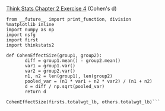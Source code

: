 [Think Stats Chapter 2 Exercise 4](http://greenteapress.com/thinkstats2/html/thinkstats2003.html#toc24) (Cohen's d)

```
from __future__ import print_function, division
%matplotlib inline
import numpy as np
import nsfg
import first
import thinkstats2

def CohenEffectSize(group1, group2):
       diff = group1.mean() - group2.mean()
       var1 = group1.var()
       var2 = group2.var()
       n1, n2 = len(group1), len(group2)
       pooled_var = (n1 * var1 + n2 * var2) / (n1 + n2)
       d = diff / np.sqrt(pooled_var)
       return d

CohenEffectSize(firsts.totalwgt_lb, others.totalwgt_lb)```
